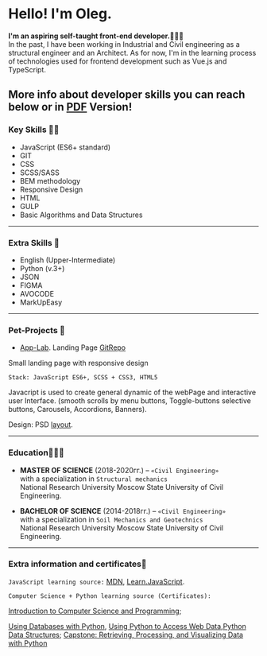 # Hello!  I'm Oleg.

**I'm an aspiring self-taught front-end developer.🧙🏼‍♂️**  
In the past, I have been working in Industrial and Civil engineering as a structural engineer and an Architect.
As for now, I'm in the learning process of technologies used for frontend development such as Vue.js and TypeScript.
## More info about developer skills you can reach below or in [PDF](https://github.com/Insid1/Insid1/blob/master/CV_En.pdf) Version!

### Key Skills 👨‍💻
* JavaScript (ES6+ standard)
* GIT
* CSS
* SCSS/SASS
* BEM methodology
* Responsive Design
* HTML
* GULP
* Basic Algorithms and Data Structures

---
### Extra Skills 🙌
* English (Upper-Intermediate)
* Python (v.3+)
* JSON
* FIGMA
* AVOCODE
* MarkUpEasy

---
### Pet-Projects 🐶
- [App-Lab](https://insid1.github.io/AppLab_project/). Landing Page						[GitRepo](https://github.com/Insid1/AppLab_project)

Small landing page with responsive design

`Stack: JavaScript ES6+, SCSS + CSS3, HTML5`

Javacript is used to create general dynamic of the webPage and interactive user Interface. (smooth scrolls by menu buttons, Toggle-buttons selective buttons, Carousels, Accordions, Banners).

Design: PSD [layout](https://dribbble.com/shots/8641810-Freebie-App-landing-page).

---
### Education🧑🏼‍⚖️

- **MASTER OF SCIENCE** (2018-2020гг.) – `«Civil Engineering»`  
with a specialization in `Structural mechanics`  
National Research University Moscow State University of Civil Engineering.


- **BACHELOR OF SCIENCE** (2014-2018гг.) – `«Civil Engineering»`  
with a specialization in `Soil Mechanics and Geotechnics`  
National Research University Moscow State University of Civil Engineering.

---
### Extra information and certificates📖

`JavaScript learning source:` [MDN](https://developer.mozilla.org/ru/), [Learn.JavaScript](https://learn.javascript.ru/).

`Computer Science + Python learning source (Certificates):`

[Introduction to Computer Science and Programming](https://courses.edx.org/certificates/73e17081e08e49d598fce4b9b58fa032);

[Using Databases with Python](https://coursera.org/share/3a83d44e866bd8e499dba03024b1117f), [Using Python to Access Web Data,Python Data Structures]( ); [Capstone: Retrieving, Processing, and Visualizing Data with Python](https://coursera.org/share/0d162f33e0b5a0c3cff9c23fa3c62b38)
